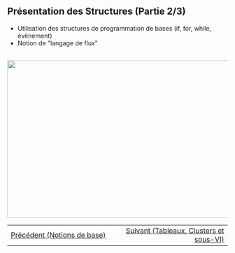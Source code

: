 <h2 dir="auto" id="h_4774480761351655104528452"><strong>Pr&eacute;sentation des Structures&nbsp;(Partie 2/3)</strong></h2>
<ul dir="auto">
<li>Utilisation des structures de programmation de bases (if, for, while, &eacute;v&egrave;nement)</li>
<li>Notion de "langage de flux"</li>
</ul>
<p dir="auto"></p>
<p>&nbsp;<a href="https://www.youtube.com/watch?v=PEJbc9J_bzc&list=PLtioRYPUn23rmTQmI3XhCEMH0Tcn9y50z&index=3&ab_channel=TechnologiesdeFrance%28TDF%29"><img src="Presentation des structures de programmation.png" width="640" height="362" alt="" style="display: block; margin-left: auto; margin-right: auto;" /></a></p>
<table border="0" style="width: 100%; border-collapse: collapse; border-style: none;">
<tbody>
<tr>
<td style="width: 50%;"><a href="/A-1 Pr&eacute;sentation de l&rsquo;environnement LabVIEW et notions de base/">Pr&eacute;c&eacute;dent (Notions de base)</a></td>
<td style="width: 50%; text-align: right;"><a href="/A-3 Pr&eacute;sentation des Tableaux, Clusters et sous-VI/">Suivant (Tableaux, Clusters et sous-VI)</a></td>
</tr>
</tbody>
</table>
<p dir="auto" id="user-content-h_4774480761351655104528452" style="text-align: left;"></p>
